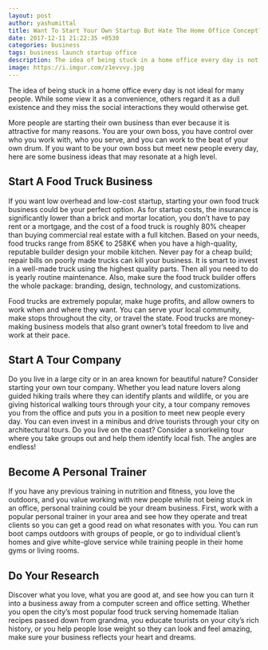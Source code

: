 ```yaml
---
layout: post
author: yashumittal
title: Want To Start Your Own Startup But Hate The Home Office Concept?
date: 2017-12-11 21:22:35 +0530
categories: business
tags: business launch startup office
description: The idea of being stuck in a home office every day is not ideal for many people. While some view it as a convenience, others regard it as a dull existence.
image: https://i.imgur.com/z1evvvy.jpg
---
```


The idea of being stuck in a home office every day is not ideal for many people. While some view it as a convenience, others regard it as a dull existence and they miss the social interactions they would otherwise get.

More people are starting their own business than ever because it is attractive for many reasons. You are your own boss, you have control over who you work with, who you serve, and you can work to the beat of your own drum. If you want to be your own boss but meet new people every day, here are some business ideas that may resonate at a high level.

## Start A Food Truck Business

If you want low overhead and low-cost startup, starting your own food truck business could be your perfect option. As for startup costs, the insurance is significantly lower than a brick and mortar location, you don’t have to pay rent or a mortgage, and the cost of a food truck is roughly 80% cheaper than buying commercial real estate with a full kitchen. Based on your needs, food trucks range from 85K€ to 258K€ when you have a high-quality, reputable builder design your mobile kitchen. Never pay for a cheap build; repair bills on poorly made trucks can kill your business. It is smart to invest in a well-made truck using the highest quality parts. Then all you need to do is yearly routine maintenance. Also, make sure the food truck builder offers the whole package: branding, design, technology, and customizations.

Food trucks are extremely popular, make huge profits, and allow owners to work when and where they want. You can serve your local community, make stops throughout the city, or travel the state. Food trucks are money-making business models that also grant owner’s total freedom to live and work at their pace.

## Start A Tour Company

Do you live in a large city or in an area known for beautiful nature? Consider starting your own tour company. Whether you lead nature lovers along guided hiking trails where they can identify plants and wildlife, or you are giving historical walking tours through your city, a tour company removes you from the office and puts you in a position to meet new people every day. You can even invest in a minibus and drive tourists through your city on architectural tours. Do you live on the coast? Consider a snorkeling tour where you take groups out and help them identify local fish. The angles are endless!

## Become A Personal Trainer

If you have any previous training in nutrition and fitness, you love the outdoors, and you value working with new people while not being stuck in an office, personal training could be your dream business. First, work with a popular personal trainer in your area and see how they operate and treat clients so you can get a good read on what resonates with you. You can run boot camps outdoors with groups of people, or go to individual client’s homes and give white-glove service while training people in their home gyms or living rooms.

## Do Your Research

Discover what you love, what you are good at, and see how you can turn it into a business away from a computer screen and office setting. Whether you open the city’s most popular food truck serving homemade Italian recipes passed down from grandma, you educate tourists on your city’s rich history, or you help people lose weight so they can look and feel amazing, make sure your business reflects your heart and dreams.
